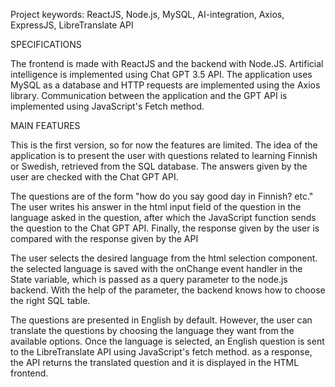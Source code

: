 Project keywords: ReactJS, Node.js, MySQL, AI-integration, Axios, ExpressJS, LibreTranslate API

SPECIFICATIONS

The frontend is made with ReactJS and the backend with Node.JS. Artificial intelligence is implemented using Chat GPT 3.5 API. The application uses MySQL as a database and HTTP requests are implemented using the Axios library. Communication between the application and the GPT API is implemented using JavaScript's Fetch method.

MAIN FEATURES

This is the first version, so for now the features are limited. The idea of ​​the application is to present the user with questions related to learning Finnish or Swedish, retrieved from the SQL database. The answers given by the user are checked with the Chat GPT API.

The questions are of the form "how do you say good day in Finnish? etc." The user writes his answer in the html input field of the question in the language asked in the question, after which the JavaScript function sends the question to the Chat GPT API.
Finally, the response given by the user is compared with the response given by the API

The user selects the desired language from the html selection component. the selected language is saved with the onChange event handler in the State variable, which is passed as a query parameter to the node.js backend. With the help of the parameter, the backend knows how to choose the right SQL table.

The questions are presented in English by default. However, the user can translate the questions by choosing the language they want from the available options. Once the language is selected, an English question is sent to the LibreTranslate API using JavaScript's fetch method. as a response, the API returns the translated question and it is displayed in the HTML frontend.
